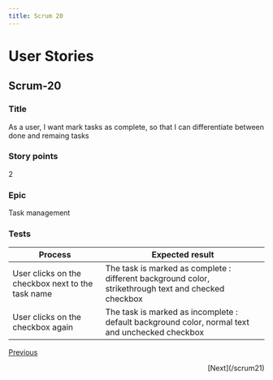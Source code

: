 ```yaml
---
title: Scrum 20
---
```


# User Stories

## Scrum-20

### Title

As a user, I want mark tasks as complete, so that I can differentiate between done and remaing tasks

### Story points

2

### Epic

Task management

### Tests

| Process                                           | Expected result                                                                                      |
| ------------------------------------------------- | ---------------------------------------------------------------------------------------------------- |
| User clicks on the checkbox next to the task name | The task is marked as complete : different background color, strikethrough text and checked checkbox |
| User clicks on the checkbox again                 | The task is marked as incomplete : default background color, normal text and unchecked checkbox     |

[Previous](/scrum19)

<p align="right">
    [Next](/scrum21)
</p>